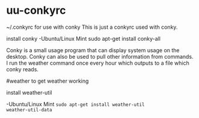 # uu-conkyrc
~/.conkyrc for use with conky
This is just a conkyrc used with conky.

install conky
  -Ubuntu/Linux Mint
    sudo apt-get install conky-all

Conky is a small usage program that can display system usage on the desktop. Conky can also be used to pull other
information from commands. I run the weather command once every hour which outputs to a file which conky reads.

#weather
to get weather working

install weather-util

  -Ubuntu/Linux Mint
  <code>sudo apt-get install weather-util weather-util-data</code>
